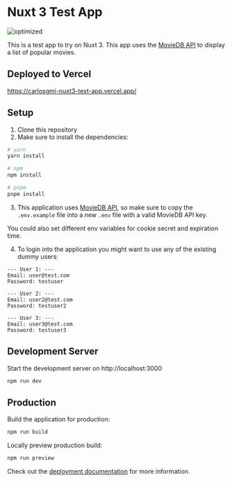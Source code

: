 # Nuxt 3 Test App

![optimized](https://user-images.githubusercontent.com/22606306/228073794-6f07fa75-10b6-4f7e-a509-389a6103976f.gif)

This is a test app to try on Nuxt 3. This app uses the [MovieDB API](https://developers.themoviedb.org/3/getting-started/introduction) to display a list of popular movies.

## Deployed to Vercel

https://carlosgmi-nuxt3-test-app.vercel.app/

## Setup

1. Clone this repository
2. Make sure to install the dependencies:

```bash
# yarn
yarn install

# npm
npm install

# pnpm
pnpm install
```

3. This application uses [MovieDB API](https://developers.themoviedb.org/3/getting-started/introduction), so make sure to copy the `.env.example` file into a new `.env` file with a valid MovieDB API key.

You could also set different env variables for cookie secret and expiration time.

4. To login into the application you might want to use any of the existing dummy users:

```
--- User 1: ---
Email: user@test.com
Password: testuser

--- User 2: ---
Email: user2@test.com
Password: testuser2

--- User 3: ---
Email: user3@test.com
Password: testuser3
```

## Development Server

Start the development server on http://localhost:3000

```bash
npm run dev
```

## Production

Build the application for production:

```bash
npm run build
```

Locally preview production build:

```bash
npm run preview
```

Check out the [deployment documentation](https://nuxt.com/docs/getting-started/deployment) for more information.
